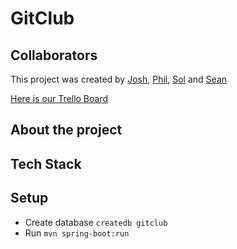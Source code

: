 # GitClub

## Collaborators

This project was created by [Josh](https://github.com/JoshGlasson), [Phil](https://github.com/Codeman15), [Sol](https://github.com/BallSolHard) and [Sean](https://github.com/seanbanford)

[Here is our Trello Board](https://trello.com/b/OHliULvq/gitclub) 

## About the project

## Tech Stack

## Setup

- Create database `createdb gitclub`
- Run `mvn spring-boot:run`
